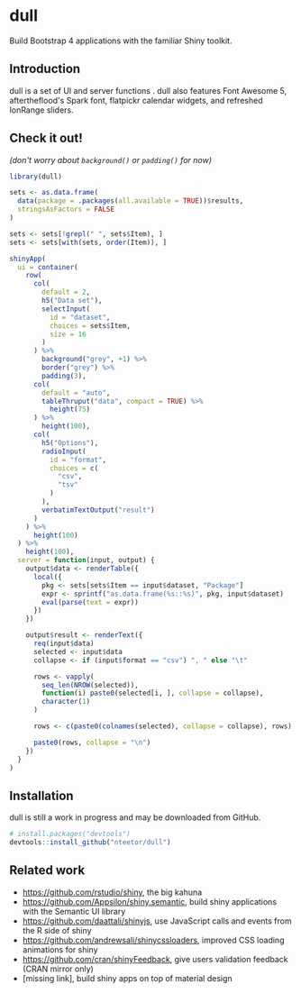 # dull

Build Bootstrap 4 applications with the familiar Shiny toolkit.

## Introduction

dull is a set of UI and server functions . dull also features Font Awesome 5,
aftertheflood's Spark font, flatpickr calendar widgets, and refreshed IonRange
sliders.

## Check it out!

_(don't worry about `background()` or `padding()` for now)_

```R
library(dull)

sets <- as.data.frame(
  data(package = .packages(all.available = TRUE))$results,
  stringsAsFactors = FALSE
)

sets <- sets[!grepl(" ", sets$Item), ]
sets <- sets[with(sets, order(Item)), ]

shinyApp(
  ui = container(
    row(
      col(
        default = 2,
        h5("Data set"),
        selectInput(
          id = "dataset",
          choices = sets$Item,
          size = 16
        )
      ) %>%
        background("grey", +1) %>%
        border("grey") %>%
        padding(3),
      col(
        default = "auto",
        tableThruput("data", compact = TRUE) %>%
          height(75)
      ) %>%
        height(100),
      col(
        h5("Options"),
        radioInput(
          id = "format",
          choices = c(
            "csv",
            "tsv"
          )
        ),
        verbatimTextOutput("result")
      )
    ) %>%
      height(100)
  ) %>%
    height(100),
  server = function(input, output) {
    output$data <- renderTable({
      local({
        pkg <- sets[sets$Item == input$dataset, "Package"]
        expr <- sprintf("as.data.frame(%s::%s)", pkg, input$dataset)
        eval(parse(text = expr))
      })
    })

    output$result <- renderText({
      req(input$data)
      selected <- input$data
      collapse <- if (input$format == "csv") ", " else "\t"

      rows <- vapply(
        seq_len(NROW(selected)),
        function(i) paste0(selected[i, ], collapse = collapse),
        character(1)
      )

      rows <- c(paste0(colnames(selected), collapse = collapse), rows)

      paste0(rows, collapse = "\n")
    })
  }
)
```

## Installation

dull is still a work in progress and may be downloaded from GitHub.

```R
# install.packages("devtools")
devtools::install_github("nteetor/dull")
```

## Related work

* https://github.com/rstudio/shiny, the big kahuna
* https://github.com/Appsilon/shiny.semantic, build shiny applications with the
  Semantic UI library
* https://github.com/daattali/shinyjs, use JavaScript calls and events from the
  R side of shiny
* https://github.com/andrewsali/shinycssloaders, improved CSS loading animations
  for shiny
* https://github.com/cran/shinyFeedback, give users validation feedback (CRAN
  mirror only)
* [missing link], build shiny apps on top of material design
